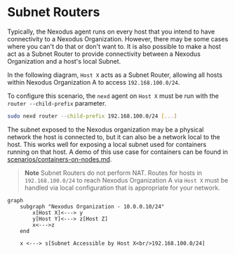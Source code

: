 # Subnet Routers

Typically, the Nexodus agent runs on every host that you intend to have connectivity to a Nexodus Organization. However, there may be some cases where you can't do that or don't want to. It is also possible to make a host act as a Subnet Router to provide connectivity between a Nexodus Organization and a host's local Subnet.

In the following diagram, `Host X` acts as a Subnet Router, allowing all hosts within Nexodus Organization A to access `192.168.100.0/24`.

To configure this scenario, the `nexd` agent on `Host X` must be run with the `router --child-prefix` parameter.

```sh
sudo nexd router --child-prefix 192.168.100.0/24 [...]
```

The subnet exposed to the Nexodus organization may be a physical network the host is connected to, but it can also be a network local to the host. This works well for exposing a local subnet used for containers running on that host. A demo of this use case for containers can be found in [scenarios/containers-on-nodes.md](scenarios/containers-on-nodes.md).

> **Note**
> Subnet Routers do not perform NAT. Routes for hosts in `192.168.100.0/24` to reach Nexodus Organization A via `Host X` must be handled via local configuration that is appropriate for your network.

```mermaid
graph
    subgraph "Nexodus Organization - 10.0.0.10/24"
        x[Host X]<---> y
        y[Host Y]<---> z[Host Z]
        x<--->z
    end

    x <---> s[Subnet Accessible by Host X<br/>192.168.100.0/24]
```
